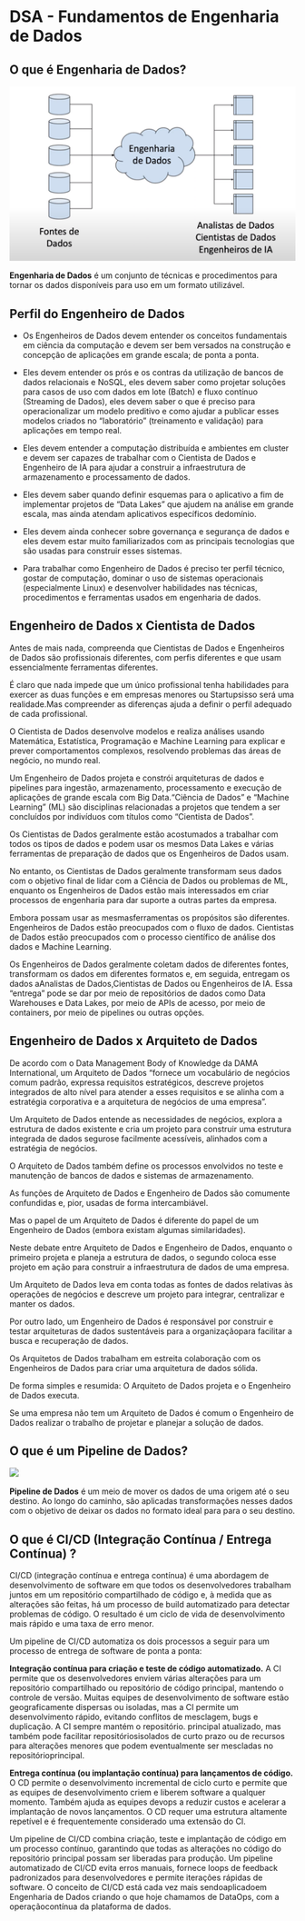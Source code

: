 # DSA - Fundamentos de Engenharia de Dados

## O que é Engenharia de Dados?

<img src="https://github.com/Vinicius999/DSA-Fundamentos-de-Engenharia-de-Dados/blob/main/images/whats-data-engineering.png"></img>

**Engenharia de Dados** é um conjunto de técnicas e procedimentos para tornar os dados disponíveis para uso em um formato utilizável.


## Perfil do Engenheiro de Dados

- Os  Engenheiros  de  Dados  devem  entender  os  conceitos  fundamentais  em  ciência  da computação e devem ser bem versados na construção e concepção de aplicações em grande escala; de ponta a ponta.

- Eles devem entender os prós e os contras da utilização de bancos de dados relacionais e NoSQL, eles devem saber como projetar soluções para casos de uso com dados em lote (Batch) e fluxo contínuo (Streaming de Dados), eles devem saber o que é preciso para operacionalizar um  modelo  preditivo  e  como  ajudar  a  publicar  esses  modelos  criados  no  “laboratório” (treinamento e validação) para aplicações em tempo real.

- Eles  devem  entender  a  computação  distribuída  e  ambientes  em  cluster  e  devem  ser capazes de trabalhar com o Cientista de Dados e Engenheiro de IA para ajudar a construir a infraestrutura de armazenamento e processamento de dados.

- Eles  devem  saber  quando  definir  esquemas  para  o  aplicativo  a  fim  de  implementar projetos de “Data Lakes” que ajudem na análise em grande escala, mas ainda atendam aplicativos específicos dedomínio.

- Eles devem ainda conhecer sobre governança e segurança de dados e eles devem estar muito familiarizados com as principais tecnologias que são usadas para construir esses sistemas.

- Para  trabalhar  como Engenheiro  de  Dados é  preciso  ter  perfil  técnico,  gostar  de computação,  dominar  o  uso  de  sistemas  operacionais  (especialmente  Linux)  e  desenvolver habilidades nas técnicas, procedimentos e ferramentas usados em engenharia de dados.


## Engenheiro de Dados x Cientista de Dados

Antes de mais nada, compreenda que Cientistas de Dados e Engenheiros de Dados são profissionais  diferentes,  com  perfis  diferentes  e  que  usam  essencialmente  ferramentas diferentes.

É claro que nada impede que um único profissional tenha habilidades para exercer as duas funções e em empresas menores ou Startupsisso será uma realidade.Mas compreender as diferenças ajuda a definir o perfil adequado de cada profissional.

O  Cientista  de  Dados  desenvolve  modelos  e  realiza  análises  usando  Matemática, Estatística, Programação e Machine Learning para explicar e prever comportamentos complexos, resolvendo problemas das áreas de negócio, no mundo real.

Um  Engenheiro  de  Dados  projeta  e  constrói  arquiteturas  de  dados  e  pipelines  para ingestão, armazenamento, processamento e execução de aplicações de grande escala com Big Data.“Ciência de Dados” e “Machine Learning” (ML) são disciplinas relacionadas a projetos que tendem a ser concluídos por indivíduos com títulos como “Cientista de Dados”.

Os Cientistas de Dados geralmente estão acostumados a trabalhar com todos os tipos de dados e podem usar os mesmos Data Lakes e várias ferramentas de preparação de dados que os Engenheiros de Dados usam.

No entanto, os Cientistas de Dados geralmente transformam seus dados com o objetivo final de lidar com a Ciência de Dados ou problemas de ML, enquanto os Engenheiros de Dados estão mais interessados em criar processos de engenharia para dar suporte a outras partes da empresa.

Embora possam usar as mesmasferramentas os propósitos são diferentes. Engenheiros de Dados estão preocupados com o fluxo de dados. Cientistas de Dados estão preocupados com o processo científico de análise dos dados e Machine Learning.

Os Engenheiros de Dados geralmente coletam dados de diferentes fontes, transformam os  dados  em  diferentes  formatos  e,  em  seguida,  entregam  os  dados  aAnalistas  de  Dados,Cientistas de Dados ou Engenheiros de IA. Essa “entrega” pode se dar por meio de repositórios de  dados  como  Data  Warehouses  e  Data  Lakes,  por  meio  de  APIs  de  acesso,  por  meio  de containers, por meio de pipelines ou outras opções.


## Engenheiro de Dados x Arquiteto de Dados

De acordo com o Data Management Body of Knowledge da DAMA International, um Arquiteto de Dados “fornece um vocabulário de negócios comum padrão, expressa requisitos estratégicos, descreve projetos integrados de alto nível para atender a esses requisitos e se alinha com a estratégia corporativa e a arquitetura de negócios de uma empresa”.

Um Arquiteto de Dados entende as necessidades de negócios, explora a estrutura de dados existente e cria um projeto para construir uma estrutura integrada de dados segurose facilmente acessíveis, alinhados com a estratégia de negócios.

O Arquiteto de Dados também define  os  processos  envolvidos  no  teste  e  manutenção  de  bancos  de  dados  e  sistemas  de armazenamento.

As funções de Arquiteto de Dados e Engenheiro de Dados são comumente confundidas e, pior, usadas de forma intercambiável. 

Mas o papel de um Arquiteto de Dados é diferente do papel de um Engenheiro de Dados (embora existam algumas similaridades).

Neste debate entre Arquiteto de Dados e Engenheiro de Dados, enquanto o primeiro projeta e planeja a estrutura de dados, o segundo coloca esse projeto em ação para construir a infraestrutura de dados de uma empresa.

Um Arquiteto de Dados leva em conta todas as fontes de dados relativas às operações de negócios e descreve um projeto para integrar, centralizar e manter os dados. 

Por outro lado, um Engenheiro de Dados é responsável por construir e testar arquiteturas de dados sustentáveis para  a  organizaçãopara  facilitar  a  busca  e  recuperação  de  dados. 

Os  Arquitetos  de  Dados trabalham em estreita colaboração com os Engenheiros de Dados para criar uma arquitetura de dados sólida.

De forma simples e resumida: O Arquiteto de Dados projeta e o Engenheiro de Dados executa.

Se  uma  empresa  não  tem  um  Arquiteto  de  Dados é  comum  o  Engenheiro  de  Dados realizar o trabalho de projetar e planejar a solução de dados.



## O que é um Pipeline de Dados?

<img src="https://9013214.fs1.hubspotusercontent-na1.net/hubfs/9013214/imagem-pt-Artigo-de-Blog--Pipeline-de-dados.jpg"></img>

**Pipeline de Dados** é um meio de mover os dados de uma origem até o seu destino. Ao longo do caminho, são aplicadas transformações nesses dados com o objetivo de deixar os dados no formato ideal para para o seu destino.


## O que é CI/CD (Integração Contínua / Entrega Contínua) ?

CI/CD (integração contínua e entrega contínua) é uma abordagem de desenvolvimento de  software  em  que  todos  os  desenvolvedores  trabalham  juntos  em  um  repositório compartilhado de código e, à medida que as alterações são feitas, há um processo de build automatizado  para  detectar  problemas  de  código.  O  resultado  é  um  ciclo  de  vida  de desenvolvimento mais rápido e uma taxa de erro menor.

Um pipeline de CI/CD automatiza os dois processos a seguir para um processo de entrega de software de ponta a ponta:

**Integração contínua para criação e teste de código automatizado.** A CI permite que os desenvolvedores enviem várias alterações para um repositório compartilhado ou repositório de código  principal,  mantendo  o  controle  de  versão.  Muitas  equipes  de  desenvolvimento  de software estão geograficamente dispersas ou isoladas, mas a CI permite um desenvolvimento rápido, evitando conflitos de mesclagem, bugs e duplicação. A CI sempre mantém o repositório. principal  atualizado,  mas  também  pode  facilitar repositóriosisolados  de  curto  prazo  ou  de recursos  para  alterações  menores  que  podem  eventualmente  ser  mescladas  no repositórioprincipal.

**Entrega contínua (ou implantação contínua) para lançamentos de código.** O CD permite o desenvolvimento incremental de ciclo curto e permite que as equipes de desenvolvimento criem e liberem software a qualquer momento. Também ajuda as equipes devops a reduzir custos e acelerar a implantação de novos lançamentos. O CD requer uma estrutura altamente repetível e é frequentemente considerado uma extensão do CI.

Um pipeline de CI/CD combina criação, teste e implantação de código em um processo contínuo,  garantindo  que  todas  as  alterações  no  código  do repositório principal  possam  ser liberadas para produção. Um pipeline automatizado de CI/CD evita erros manuais, fornece loops de feedback padronizados para desenvolvedores e permite iterações rápidas de software. O conceito de CI/CD está cada vez mais sendoaplicadoem Engenharia de Dados criando o que hoje chamamos de DataOps, com a operaçãocontínua da plataforma de dados.
